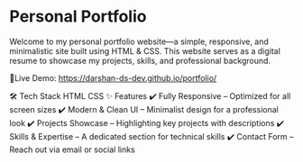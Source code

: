 # Personal Portfolio
Welcome to my personal portfolio website—a simple, responsive, and minimalistic site built using HTML & CSS. This website serves as a digital resume to showcase my projects, skills, and professional background.

🔗Live Demo: https://darshan-ds-dev.github.io/portfolio/

🛠 Tech Stack
HTML
CSS
✨ Features
✔️ Fully Responsive – Optimized for all screen sizes
✔️ Modern & Clean UI – Minimalist design for a professional look
✔️ Projects Showcase – Highlighting key projects with descriptions
✔️ Skills & Expertise – A dedicated section for technical skills
✔️ Contact Form – Reach out via email or social links
